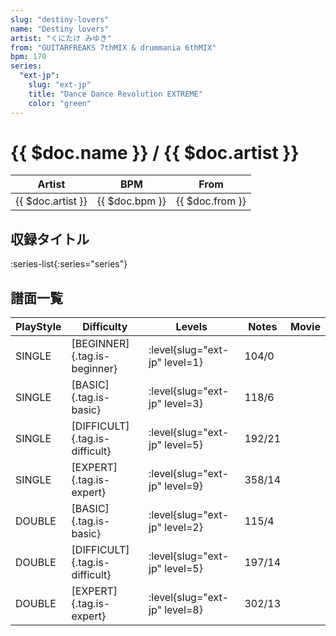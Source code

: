 ```yaml
---
slug: "destiny-lovers"
name: "Destiny lovers"
artist: "くにたけ みゆき"
from: "GUITARFREAKS 7thMIX & drummania 6thMIX"
bpm: 170
series:
  "ext-jp":
    slug: "ext-jp"
    title: "Dance Dance Revolution EXTREME"
    color: "green"
---
```


# {{ $doc.name }} / {{ $doc.artist }}

|Artist|BPM|From|
|------|---|----|
|{{ $doc.artist }}|{{ $doc.bpm }}|{{ $doc.from }}|

## 収録タイトル

:series-list{:series="series"}

## 譜面一覧

|PlayStyle|Difficulty|Levels|Notes|Movie|
|---------|----------|------|-----|-----|
|SINGLE|[BEGINNER]{.tag.is-beginner}|:level{slug="ext-jp" level=1}|104/0||
|SINGLE|[BASIC]{.tag.is-basic}|:level{slug="ext-jp" level=3}|118/6||
|SINGLE|[DIFFICULT]{.tag.is-difficult}|:level{slug="ext-jp" level=5}|192/21||
|SINGLE|[EXPERT]{.tag.is-expert}|:level{slug="ext-jp" level=9}|358/14||
|DOUBLE|[BASIC]{.tag.is-basic}|:level{slug="ext-jp" level=2}|115/4||
|DOUBLE|[DIFFICULT]{.tag.is-difficult}|:level{slug="ext-jp" level=5}|197/14||
|DOUBLE|[EXPERT]{.tag.is-expert}|:level{slug="ext-jp" level=8}|302/13||
